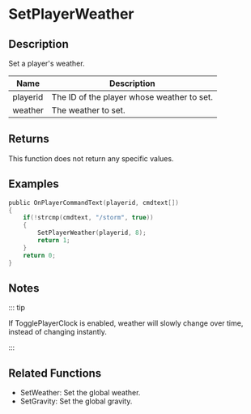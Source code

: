 # SetPlayerWeather

## Description

Set a player's weather.

| Name     | Description                                |
| -------- | ------------------------------------------ |
| playerid | The ID of the player whose weather to set. |
| weather  | The weather to set.                        |

## Returns

This function does not return any specific values.

## Examples

```c
public OnPlayerCommandText(playerid, cmdtext[])
{
    if(!strcmp(cmdtext, "/storm", true))
    {
        SetPlayerWeather(playerid, 8);
        return 1;
    }
    return 0;
}
```

## Notes

::: tip

If TogglePlayerClock is enabled, weather will slowly change over time, instead of changing instantly.

:::

## Related Functions

- SetWeather: Set the global weather.
- SetGravity: Set the global gravity.
